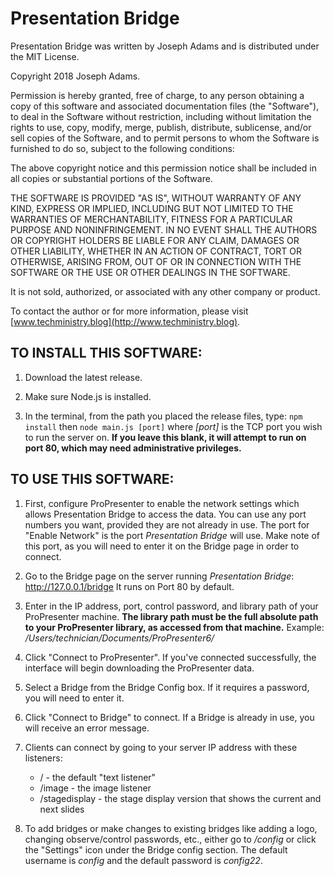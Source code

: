 # Presentation Bridge
Presentation Bridge was written by Joseph Adams and is distributed under the MIT License.

Copyright 2018 Joseph Adams.

Permission is hereby granted, free of charge, to any person obtaining a copy of this software and associated documentation files (the "Software"), to deal in the Software without restriction, including without limitation the rights to use, copy, modify, merge, publish, distribute, sublicense, and/or sell copies of the Software, and to permit persons to whom the Software is furnished to do so, subject to the following conditions:

The above copyright notice and this permission notice shall be included in all copies or substantial portions of the Software.

THE SOFTWARE IS PROVIDED "AS IS", WITHOUT WARRANTY OF ANY KIND, EXPRESS OR IMPLIED, INCLUDING BUT NOT LIMITED TO THE WARRANTIES OF MERCHANTABILITY, FITNESS FOR A PARTICULAR PURPOSE AND NONINFRINGEMENT. IN NO EVENT SHALL THE AUTHORS OR COPYRIGHT HOLDERS BE LIABLE FOR ANY CLAIM, DAMAGES OR OTHER LIABILITY, WHETHER IN AN ACTION OF CONTRACT, TORT OR OTHERWISE, ARISING FROM, OUT OF OR IN CONNECTION WITH THE SOFTWARE OR THE USE OR OTHER DEALINGS IN THE SOFTWARE.

It is not sold, authorized, or associated with any other company or product.

To contact the author or for more information, please visit [www.techministry.blog](http://www.techministry.blog).

## TO INSTALL THIS SOFTWARE:
1. Download the latest release.

1. Make sure Node.js is installed.

1. In the terminal, from the path you placed the release files, type:
`npm install` then
`node main.js [port]`
where *[port]* is the TCP port you wish to run the server on.
**If you leave this blank, it will attempt to run on port 80, which may need administrative privileges.**

## TO USE THIS SOFTWARE:
1. First, configure ProPresenter to enable the network settings which allows Presentation Bridge to access the data. You can use any port numbers you want, provided they are not already in use.
The port for "Enable Network" is the port *Presentation Bridge* will use.
Make note of this port, as you will need to enter it on the Bridge page in order to connect.

1. Go to the Bridge page on the server running *Presentation Bridge*: http://127.0.0.1/bridge
It runs on Port 80 by default.

1. Enter in the IP address, port, control password, and library path of your ProPresenter machine.
**The library path must be the full absolute path to your ProPresenter library, as accessed from that machine.**
Example: */Users/technician/Documents/ProPresenter6/*

1. Click "Connect to ProPresenter". If you've connected successfully, the interface will begin downloading the ProPresenter data.

1. Select a Bridge from the Bridge Config box. If it requires a password, you will need to enter it.

1. Click "Connect to Bridge" to connect. If a Bridge is already in use, you will receive an error message.

1. Clients can connect by going to your server IP address with these listeners:
    * / - the default "text listener"
    * /image - the image listener
    * /stagedisplay - the stage display version that shows the current and next slides

1. To add bridges or make changes to existing bridges like adding a logo, changing observe/control passwords, etc., either go to */config* or click the "Settings" icon under the Bridge config section.
The default username is *config* and the default password is *config22*.
